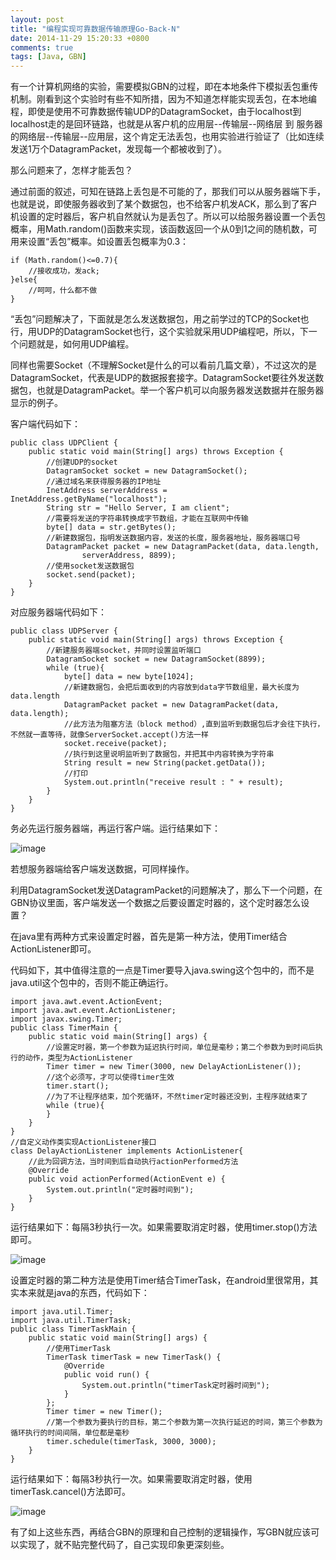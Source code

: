 ```yaml
---
layout: post
title: "编程实现可靠数据传输原理Go-Back-N"
date: 2014-11-29 15:20:33 +0800
comments: true
tags: [Java, GBN]
---
```


有一个计算机网络的实验，需要模拟GBN的过程，即在本地条件下模拟丢包重传机制。刚看到这个实验时有些不知所措，因为不知道怎样能实现丢包，在本地编程，即使是使用不可靠数据传输UDP的DatagramSocket，由于localhost到localhost走的是回环链路，也就是从客户机的应用层--传输层--网络层 到 服务器的网络层--传输层--应用层，这个肯定无法丢包，也用实验进行验证了（比如连续发送1万个DatagramPacket，发现每一个都被收到了）。

那么问题来了，怎样才能丢包？

<!--more-->

通过前面的叙述，可知在链路上丢包是不可能的了，那我们可以从服务器端下手，也就是说，即使服务器收到了某个数据包，也不给客户机发ACK，那么到了客户机设置的定时器后，客户机自然就认为是丢包了。所以可以给服务器设置一个丢包概率，用Math.random()函数来实现，该函数返回一个从0到1之间的随机数，可用来设置“丢包”概率。如设置丢包概率为0.3：

```
if (Math.random()<=0.7){ 
    //接收成功，发ack; 
}else{
    //呵呵，什么都不做
}
```

“丢包”问题解决了，下面就是怎么发送数据包，用之前学过的TCP的Socket也行，用UDP的DatagramSocket也行，这个实验就采用UDP编程吧，所以，下一个问题就是，如何用UDP编程。

同样也需要Socket（不理解Socket是什么的可以看前几篇文章），不过这次的是DatagramSocket，代表是UDP的数据报套接字。DatagramSocket要往外发送数据包，也就是DatagramPacket。举一个客户机可以向服务器发送数据并在服务器显示的例子。

客户端代码如下：

```
public class UDPClient { 
    public static void main(String[] args) throws Exception { 
        //创建UDP的socket 
        DatagramSocket socket = new DatagramSocket(); 
        //通过域名来获得服务器的IP地址 
        InetAddress serverAddress = InetAddress.getByName("localhost"); 
        String str = "Hello Server, I am client"; 
        //需要将发送的字符串转换成字节数组，才能在互联网中传输 
        byte[] data = str.getBytes(); 
        //新建数据包，指明发送数据内容，发送的长度，服务器地址，服务器端口号 
        DatagramPacket packet = new DatagramPacket(data, data.length, 
                serverAddress, 8899); 
        //使用socket发送数据包 
        socket.send(packet); 
    } 
}
```

对应服务器端代码如下：

```
public class UDPServer { 
    public static void main(String[] args) throws Exception { 
        //新建服务器端socket，并同时设置监听端口 
        DatagramSocket socket = new DatagramSocket(8899); 
        while (true){ 
            byte[] data = new byte[1024]; 
            //新建数据包，会把后面收到的内容放到data字节数组里，最大长度为data.length 
            DatagramPacket packet = new DatagramPacket(data, data.length); 
            //此方法为阻塞方法（block method）,直到监听到数据包后才会往下执行，不然就一直等待，就像ServerSocket.accept()方法一样 
            socket.receive(packet); 
            //执行到这里说明监听到了数据包，并把其中内容转换为字符串 
            String result = new String(packet.getData()); 
            //打印 
            System.out.println("receive result : " + result); 
        } 
    } 
}
```

务必先运行服务器端，再运行客户端。运行结果如下：

![image](http://img.blog.csdn.net/20141129165114704?watermark/2/text/aHR0cDovL2Jsb2cuY3Nkbi5uZXQvaWNvZGV5b3U=/font/5a6L5L2T/fontsize/400/fill/I0JBQkFCMA==/dissolve/70/gravity/Center)

若想服务器端给客户端发送数据，可同样操作。

利用DatagramSocket发送DatagramPacket的问题解决了，那么下一个问题，在GBN协议里面，客户端发送一个数据之后要设置定时器的，这个定时器怎么设置？

在java里有两种方式来设置定时器，首先是第一种方法，使用Timer结合ActionListener即可。

代码如下，其中值得注意的一点是Timer要导入java.swing这个包中的，而不是java.util这个包中的，否则不能正确运行。

```
import java.awt.event.ActionEvent; 
import java.awt.event.ActionListener;
import javax.swing.Timer;
public class TimerMain { 
    public static void main(String[] args) { 
        //设置定时器，第一个参数为延迟执行时间，单位是毫秒；第二个参数为到时间后执行的动作，类型为ActionListener 
        Timer timer = new Timer(3000, new DelayActionListener()); 
        //这个必须写，才可以使得timer生效 
        timer.start(); 
        //为了不让程序结束，加个死循环，不然timer定时器还没到，主程序就结束了 
        while (true){ 
        } 
    } 
}
//自定义动作类实现ActionListener接口 
class DelayActionListener implements ActionListener{ 
    //此为回调方法，当时间到后自动执行actionPerformed方法 
    @Override 
    public void actionPerformed(ActionEvent e) { 
        System.out.println("定时器时间到"); 
    } 
}
```

运行结果如下：每隔3秒执行一次。如果需要取消定时器，使用timer.stop()方法即可。

![image](http://img.blog.csdn.net/20141129165207500?watermark/2/text/aHR0cDovL2Jsb2cuY3Nkbi5uZXQvaWNvZGV5b3U=/font/5a6L5L2T/fontsize/400/fill/I0JBQkFCMA==/dissolve/70/gravity/Center)

设置定时器的第二种方法是使用Timer结合TimerTask，在android里很常用，其实本来就是java的东西，代码如下：

```
import java.util.Timer; 
import java.util.TimerTask;
public class TimerTaskMain { 
    public static void main(String[] args) { 
        //使用TimerTask 
        TimerTask timerTask = new TimerTask() { 
            @Override 
            public void run() { 
                System.out.println("timerTask定时器时间到"); 
            } 
        }; 
        Timer timer = new Timer(); 
        //第一个参数为要执行的目标，第二个参数为第一次执行延迟的时间，第三个参数为循环执行的时间间隔，单位都是毫秒 
        timer.schedule(timerTask, 3000, 3000); 
    } 
}
```

运行结果如下：每隔3秒执行一次。如果需要取消定时器，使用timerTask.cancel()方法即可。

![image](http://img.blog.csdn.net/20141129165146918?watermark/2/text/aHR0cDovL2Jsb2cuY3Nkbi5uZXQvaWNvZGV5b3U=/font/5a6L5L2T/fontsize/400/fill/I0JBQkFCMA==/dissolve/70/gravity/Center)

有了如上这些东西，再结合GBN的原理和自己控制的逻辑操作，写GBN就应该可以实现了，就不贴完整代码了，自己实现印象更深刻些。